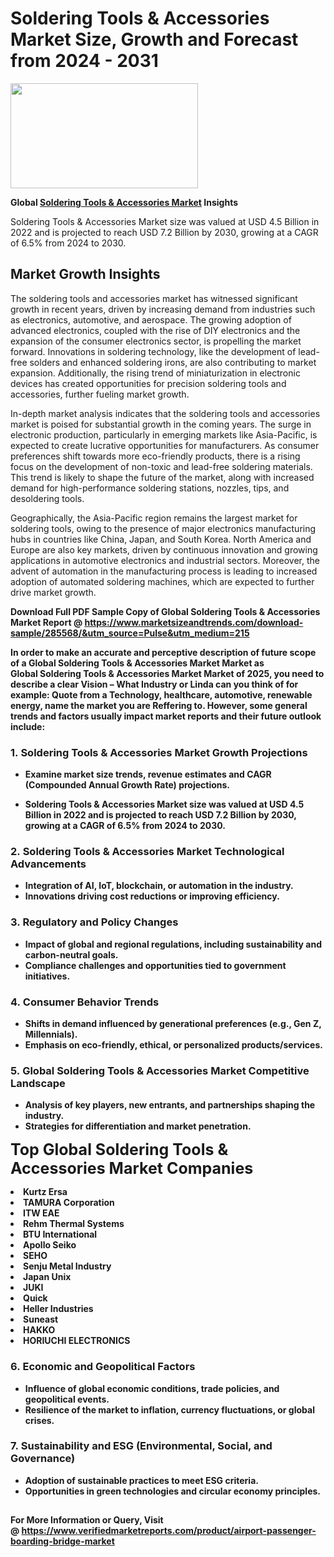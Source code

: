 <H1>Soldering Tools & Accessories Market Size, Growth and Forecast from 2024 - 2031</H1><img class="aligncenter size-medium wp-image-584254" src="https://thirdeyenews.in/wp-content/uploads/2024/09/Global-Market-Research-300x168.jpeg" alt="" width="300" height="168" /><p><strong>Global&nbsp;<a href="https://www.marketsizeandtrends.com/download-sample/285568/&amp;utm_source=Pulse&amp;utm_medium=215">Soldering Tools & Accessories Market</a> Insights</strong></p><p>Soldering Tools & Accessories Market size was valued at USD 4.5 Billion in 2022 and is projected to reach USD 7.2 Billion by 2030, growing at a CAGR of 6.5% from 2024 to 2030.</p><p><h2>Market Growth Insights</h2> <p>The soldering tools and accessories market has witnessed significant growth in recent years, driven by increasing demand from industries such as electronics, automotive, and aerospace. The growing adoption of advanced electronics, coupled with the rise of DIY electronics and the expansion of the consumer electronics sector, is propelling the market forward. Innovations in soldering technology, like the development of lead-free solders and enhanced soldering irons, are also contributing to market expansion. Additionally, the rising trend of miniaturization in electronic devices has created opportunities for precision soldering tools and accessories, further fueling market growth.</p> <p><strong></strong></p> <p>In-depth market analysis indicates that the soldering tools and accessories market is poised for substantial growth in the coming years. The surge in electronic production, particularly in emerging markets like Asia-Pacific, is expected to create lucrative opportunities for manufacturers. As consumer preferences shift towards more eco-friendly products, there is a rising focus on the development of non-toxic and lead-free soldering materials. This trend is likely to shape the future of the market, along with increased demand for high-performance soldering stations, nozzles, tips, and desoldering tools.</p> <p>Geographically, the Asia-Pacific region remains the largest market for soldering tools, owing to the presence of major electronics manufacturing hubs in countries like China, Japan, and South Korea. North America and Europe are also key markets, driven by continuous innovation and growing applications in automotive electronics and industrial sectors. Moreover, the advent of automation in the manufacturing process is leading to increased adoption of automated soldering machines, which are expected to further drive market growth.</p> <p><strong></p><p><span class=""><strong>Download Full PDF Sample Copy of Global Soldering Tools & Accessories Market Report</strong> @ <a href="https://www.marketsizeandtrends.com/download-sample/285568/&amp;utm_source=Pulse&amp;utm_medium=215" target="_blank">https://www.marketsizeandtrends.com/download-sample/285568/&amp;utm_source=Pulse&amp;utm_medium=215</a></span></p><p>In order to make an accurate and perceptive description of future scope of a Global&nbsp;Soldering Tools & Accessories Market Market as Global&nbsp;Soldering Tools & Accessories Market Market of 2025, you need to describe a clear Vision &ndash; What Industry or Linda can you think of for example: Quote from a Technology, healthcare, automotive, renewable energy, name the market you are Reffering to. However, some general trends and factors usually impact market reports and their future outlook include:</p><h3>1.&nbsp;<strong>Soldering Tools & Accessories Market Growth Projections</strong></h3><ul><li>Examine market size trends, revenue estimates and CAGR (Compounded Annual Growth Rate) projections.</li><li><p>Soldering Tools & Accessories Market size was valued at USD 4.5 Billion in 2022 and is projected to reach USD 7.2 Billion by 2030, growing at a CAGR of 6.5% from 2024 to 2030.</p></li></ul><h3>2.&nbsp;<strong>Soldering Tools & Accessories Market Technological Advancements</strong></h3><ul><li>Integration of AI, IoT, blockchain, or automation in the industry.</li><li>Innovations driving cost reductions or improving efficiency.</li></ul><h3>3.&nbsp;<strong>Regulatory and Policy Changes</strong></h3><ul><li>Impact of global and regional regulations, including sustainability and carbon-neutral goals.</li><li>Compliance challenges and opportunities tied to government initiatives.</li></ul><h3>4.&nbsp;<strong>Consumer Behavior Trends</strong></h3><ul><li>Shifts in demand influenced by generational preferences (e.g., Gen Z, Millennials).</li><li>Emphasis on eco-friendly, ethical, or personalized products/services.</li></ul><h3>5.&nbsp;<strong>Global Soldering Tools & Accessories Market Competitive Landscape</strong></h3><ul><li>Analysis of key players, new entrants, and partnerships shaping the industry.</li><li>Strategies for differentiation and market penetration.</li></ul><p data-pm-slice="1 1 []"><span style="color: inherit; font-family: inherit; font-size: 25px;">Top Global Soldering Tools & Accessories Market Companies</span></p><div class="" data-test-id=""><p><li>Kurtz Ersa</li><li> TAMURA Corporation</li><li> ITW EAE</li><li> Rehm Thermal Systems</li><li> BTU International</li><li> Apollo Seiko</li><li> SEHO</li><li> Senju Metal Industry</li><li> Japan Unix</li><li> JUKI</li><li> Quick</li><li> Heller Industries</li><li> Suneast</li><li> HAKKO</li><li> HORIUCHI ELECTRONICS</li></p></div><h3>6.&nbsp;<strong>Economic and Geopolitical Factors</strong></h3><ul><li>Influence of global economic conditions, trade policies, and geopolitical events.</li><li>Resilience of the market to inflation, currency fluctuations, or global crises.</li></ul><h3>7.&nbsp;<strong>Sustainability and ESG (Environmental, Social, and Governance)</strong></h3><ul><li>Adoption of sustainable practices to meet ESG criteria.</li><li>Opportunities in green technologies and circular economy principles.</li></ul><h2><strong style="font-size: 14px;">For More Information or Query, Visit @&nbsp;</strong><a style="background-color: #ffffff; font-size: 14px;" href="https://www.marketsizeandtrends.com/report/soldering-tools-accessories-market/" target="_blank">https://www.verifiedmarketreports.com/product/airport-passenger-boarding-bridge-market</a></h2>
